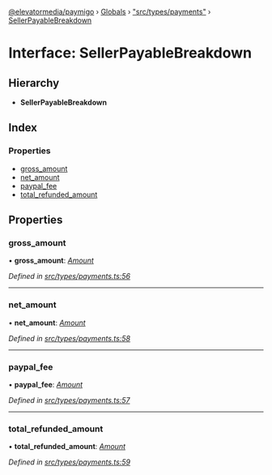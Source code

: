 [@elevatormedia/paymigo](../README.md) › [Globals](../globals.md) › ["src/types/payments"](../modules/_src_types_payments_.md) › [SellerPayableBreakdown](_src_types_payments_.sellerpayablebreakdown.md)

# Interface: SellerPayableBreakdown

## Hierarchy

-   **SellerPayableBreakdown**

## Index

### Properties

-   [gross_amount](_src_types_payments_.sellerpayablebreakdown.md#gross_amount)
-   [net_amount](_src_types_payments_.sellerpayablebreakdown.md#net_amount)
-   [paypal_fee](_src_types_payments_.sellerpayablebreakdown.md#paypal_fee)
-   [total_refunded_amount](_src_types_payments_.sellerpayablebreakdown.md#total_refunded_amount)

## Properties

### gross_amount

• **gross_amount**: _[Amount](_src_types_common_.amount.md)_

_Defined in [src/types/payments.ts:56](https://github.com/ELEVATORmedia/paymigo/blob/90b1c91/src/types/payments.ts#L56)_

---

### net_amount

• **net_amount**: _[Amount](_src_types_common_.amount.md)_

_Defined in [src/types/payments.ts:58](https://github.com/ELEVATORmedia/paymigo/blob/90b1c91/src/types/payments.ts#L58)_

---

### paypal_fee

• **paypal_fee**: _[Amount](_src_types_common_.amount.md)_

_Defined in [src/types/payments.ts:57](https://github.com/ELEVATORmedia/paymigo/blob/90b1c91/src/types/payments.ts#L57)_

---

### total_refunded_amount

• **total_refunded_amount**: _[Amount](_src_types_common_.amount.md)_

_Defined in [src/types/payments.ts:59](https://github.com/ELEVATORmedia/paymigo/blob/90b1c91/src/types/payments.ts#L59)_

